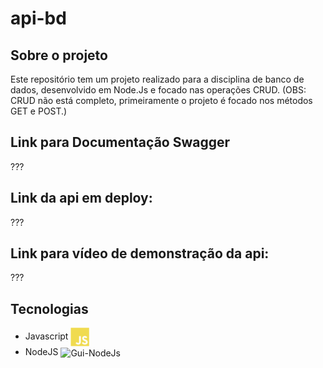 # api-bd

## Sobre o projeto

Este repositório tem um projeto realizado para a disciplina de banco de dados, desenvolvido em Node.Js e focado nas operações CRUD.
(OBS: CRUD não está completo, primeiramente o projeto é focado nos métodos GET e POST.)

## Link para Documentação Swagger
???

## Link da api em deploy:
???

## Link para vídeo de demonstração da api:
???

## Tecnologias
- Javascript <img align="center" alt="Gui-Js" height="30" width="30" src="https://raw.githubusercontent.com/devicons/devicon/master/icons/javascript/javascript-plain.svg"> 
- NodeJS <img align="center" alt="Gui-NodeJs" height="30" width="30" src="https://cdn.jsdelivr.net/gh/devicons/devicon/icons/nodejs/nodejs-original.svg" />
